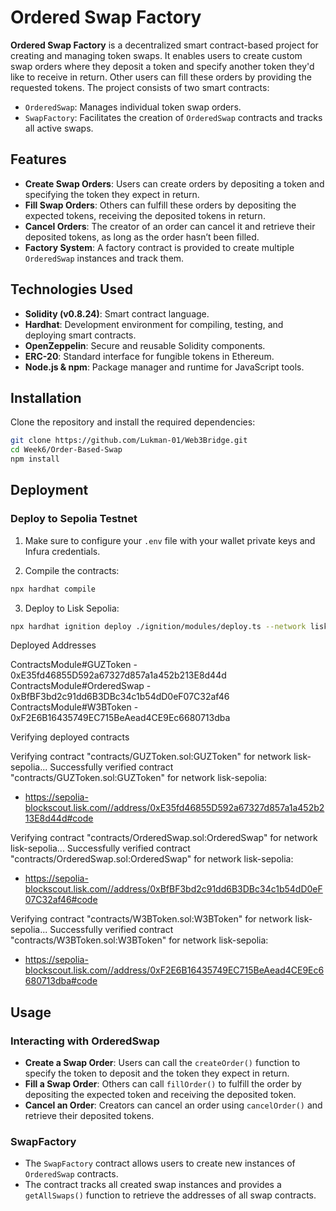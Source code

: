# Ordered Swap Factory

**Ordered Swap Factory** is a decentralized smart contract-based project for creating and managing token swaps. It enables users to create custom swap orders where they deposit a token and specify another token they'd like to receive in return. Other users can fill these orders by providing the requested tokens. The project consists of two smart contracts:
- `OrderedSwap`: Manages individual token swap orders.
- `SwapFactory`: Facilitates the creation of `OrderedSwap` contracts and tracks all active swaps.

## Features

- **Create Swap Orders**: Users can create orders by depositing a token and specifying the token they expect in return.
- **Fill Swap Orders**: Others can fulfill these orders by depositing the expected tokens, receiving the deposited tokens in return.
- **Cancel Orders**: The creator of an order can cancel it and retrieve their deposited tokens, as long as the order hasn’t been filled.
- **Factory System**: A factory contract is provided to create multiple `OrderedSwap` instances and track them.

## Technologies Used

- **Solidity (v0.8.24)**: Smart contract language.
- **Hardhat**: Development environment for compiling, testing, and deploying smart contracts.
- **OpenZeppelin**: Secure and reusable Solidity components.
- **ERC-20**: Standard interface for fungible tokens in Ethereum.
- **Node.js & npm**: Package manager and runtime for JavaScript tools.


## Installation

Clone the repository and install the required dependencies:

```bash
git clone https://github.com/Lukman-01/Web3Bridge.git
cd Week6/Order-Based-Swap
npm install
```

## Deployment

### Deploy to Sepolia Testnet

1. Make sure to configure your `.env` file with your wallet private keys and Infura credentials.

2. Compile the contracts:

```bash
npx hardhat compile
```

3. Deploy to Lisk Sepolia:

```bash
npx hardhat ignition deploy ./ignition/modules/deploy.ts --network lisk-sepolia --verify
```

Deployed Addresses

ContractsModule#GUZToken - 0xE35fd46855D592a67327d857a1a452b213E8d44d
ContractsModule#OrderedSwap - 0xBfBF3bd2c91dd6B3DBc34c1b54dD0eF07C32af46
ContractsModule#W3BToken - 0xF2E6B16435749EC715BeAead4CE9Ec6680713dba

Verifying deployed contracts

Verifying contract "contracts/GUZToken.sol:GUZToken" for network lisk-sepolia...
Successfully verified contract "contracts/GUZToken.sol:GUZToken" for network lisk-sepolia:
  - https://sepolia-blockscout.lisk.com//address/0xE35fd46855D592a67327d857a1a452b213E8d44d#code

Verifying contract "contracts/OrderedSwap.sol:OrderedSwap" for network lisk-sepolia...
Successfully verified contract "contracts/OrderedSwap.sol:OrderedSwap" for network lisk-sepolia:
  - https://sepolia-blockscout.lisk.com//address/0xBfBF3bd2c91dd6B3DBc34c1b54dD0eF07C32af46#code

Verifying contract "contracts/W3BToken.sol:W3BToken" for network lisk-sepolia...
Successfully verified contract "contracts/W3BToken.sol:W3BToken" for network lisk-sepolia:
  - https://sepolia-blockscout.lisk.com//address/0xF2E6B16435749EC715BeAead4CE9Ec6680713dba#code

## Usage

### Interacting with OrderedSwap

- **Create a Swap Order**: Users can call the `createOrder()` function to specify the token to deposit and the token they expect in return.
- **Fill a Swap Order**: Others can call `fillOrder()` to fulfill the order by depositing the expected token and receiving the deposited token.
- **Cancel an Order**: Creators can cancel an order using `cancelOrder()` and retrieve their deposited tokens.

### SwapFactory

- The `SwapFactory` contract allows users to create new instances of `OrderedSwap` contracts.
- The contract tracks all created swap instances and provides a `getAllSwaps()` function to retrieve the addresses of all swap contracts.